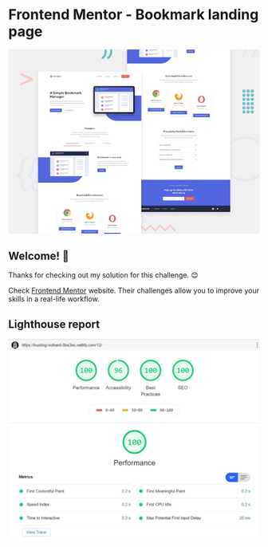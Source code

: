 # Frontend Mentor - Bookmark landing page

![Design preview for the Bookmark landing page coding challenge](./design/desktop-preview.jpg)

## Welcome! 👋

Thanks for checking out my solution for this challenge. :blush:

Check [Frontend Mentor](https://frontendmentor.io) website. Their challenges allow you to improve your skills in a real-life workflow.

## Lighthouse report

![Lighthouse report for my solution](./lighthouse-report/lighthouse-12-challenge.JPG)
